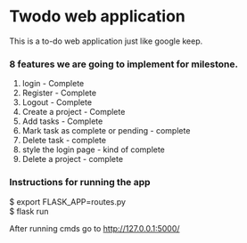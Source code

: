 # Twodo web application 

This is a to-do web application just like google keep. 

### 8 features we are going to implement for milestone. 
1. login - Complete
2. Register - Complete
3. Logout - Complete
4. Create a project - Complete
5. Add tasks - Complete
6. Mark task as complete or pending - complete
7. Delete task - complete
8. style the login page - kind of complete
9. Delete a project - complete



### Instructions for running the app
$ export FLASK_APP=routes.py  
$ flask run

After running cmds go to http://127.0.0.1:5000/
